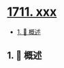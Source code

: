 # [1711. xxx](https://github.com/Tdahuyou/TNotes.leetcode/tree/main/notes/1711.%20xxx)

<!-- region:toc -->

- [1. 📝 概述](#1--概述)

<!-- endregion:toc -->

## 1. 📝 概述
